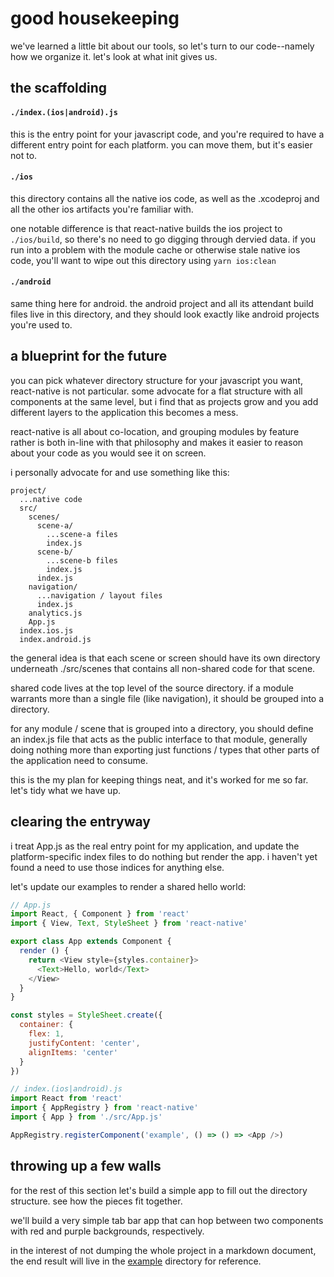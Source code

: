 # good housekeeping

we've learned a little bit about our tools, so let's turn to our code--namely how we organize it. let's look at what init gives us.

## the scaffolding

#### `./index.(ios|android).js`

this is the entry point for your javascript code, and you're required to have a different entry point for each platform. you can move them, but it's easier not to.

#### `./ios`

this directory contains all the native ios code, as well as the .xcodeproj and all the other ios artifacts you're familiar with.

one notable difference is that react-native builds the ios project to `./ios/build`, so there's no need to go digging through dervied data. if you run into a problem with the module cache or otherwise stale native ios code, you'll want to wipe out this directory using `yarn ios:clean`


#### `./android`

same thing here for android. the android project and all its attendant build files live in this directory, and they should look exactly like android projects you're used to.

## a blueprint for the future

you can pick whatever directory structure for your javascript you want, react-native is not particular. some advocate for a flat structure with all components at the same level, but i find that as projects grow and you add different layers to the application this becomes a mess.

react-native is all about co-location, and grouping modules by feature rather is both in-line with that philosophy and makes it easier to reason about your code as you would see it on screen.

i personally advocate for and use something like this:

```
project/
  ...native code
  src/
    scenes/
      scene-a/
        ...scene-a files
        index.js
      scene-b/
        ...scene-b files
        index.js
      index.js
    navigation/
      ...navigation / layout files
      index.js
    analytics.js
    App.js
  index.ios.js
  index.android.js
```

the general idea is that each scene or screen should have its own directory underneath ./src/scenes that contains all non-shared code for that scene.

shared code lives at the top level of the source directory. if a module warrants more than a single file (like navigation), it should be grouped into a directory.

for any module / scene that is grouped into a directory, you should define an index.js file that acts as the public interface to that module, generally doing nothing more than exporting just functions / types that other parts of the application need to consume.

this is the my plan for keeping things neat, and it's worked for me so far. let's tidy what we have up.

## clearing the entryway

i treat App.js as the real entry point for my application, and update the platform-specific index files to do nothing but render the app. i haven't yet found a need to use those indices for anything else.

let's update our examples to render a shared hello world:

```js
// App.js
import React, { Component } from 'react'
import { View, Text, StyleSheet } from 'react-native'

export class App extends Component {
  render () {
    return <View style={styles.container}>
      <Text>Hello, world</Text>
    </View>
  }
}

const styles = StyleSheet.create({
  container: {
    flex: 1,
    justifyContent: 'center',
    alignItems: 'center'
  }
})
```

```js
// index.(ios|android).js
import React from 'react'
import { AppRegistry } from 'react-native'
import { App } from './src/App.js'

AppRegistry.registerComponent('example', () => () => <App />)
```

## throwing up a few walls

for the rest of this section let's build a simple app to fill out the directory structure. see how the pieces fit together.

we'll build a very simple tab bar app that can hop between two components with red and purple backgrounds, respectively.

in the interest of not dumping the whole project in a markdown document, the end result will live in the [example](../example) directory for reference.

